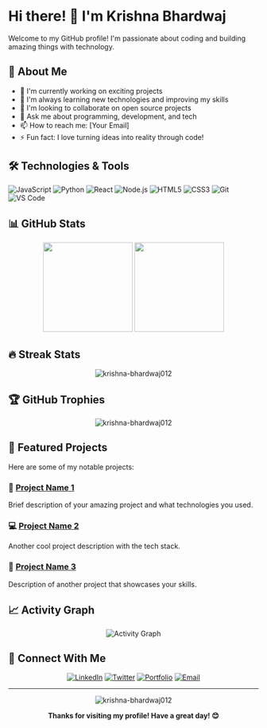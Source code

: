 # Hi there! 👋 I'm Krishna Bhardwaj

Welcome to my GitHub profile! I'm passionate about coding and building amazing things with technology.

## 🚀 About Me

- 🔭 I'm currently working on exciting projects
- 🌱 I'm always learning new technologies and improving my skills
- 👯 I'm looking to collaborate on open source projects
- 💬 Ask me about programming, development, and tech
- 📫 How to reach me: [Your Email]
- ⚡ Fun fact: I love turning ideas into reality through code!

## 🛠️ Technologies & Tools

![JavaScript](https://img.shields.io/badge/-JavaScript-F7DF1E?style=flat-square&logo=javascript&logoColor=black)
![Python](https://img.shields.io/badge/-Python-3776AB?style=flat-square&logo=python&logoColor=white)
![React](https://img.shields.io/badge/-React-61DAFB?style=flat-square&logo=react&logoColor=black)
![Node.js](https://img.shields.io/badge/-Node.js-339933?style=flat-square&logo=node.js&logoColor=white)
![HTML5](https://img.shields.io/badge/-HTML5-E34F26?style=flat-square&logo=html5&logoColor=white)
![CSS3](https://img.shields.io/badge/-CSS3-1572B6?style=flat-square&logo=css3&logoColor=white)
![Git](https://img.shields.io/badge/-Git-F05032?style=flat-square&logo=git&logoColor=white)
![VS Code](https://img.shields.io/badge/-VS%20Code-007ACC?style=flat-square&logo=visual-studio-code&logoColor=white)

## 📊 GitHub Stats

<div align="center">
  <img height="180em" src="https://github-readme-stats.vercel.app/api?username=krishna-bhardwaj012&show_icons=true&theme=tokyonight&include_all_commits=true&count_private=true"/>
  <img height="180em" src="https://github-readme-stats.vercel.app/api/top-langs/?username=krishna-bhardwaj012&layout=compact&langs_count=7&theme=tokyonight"/>
</div>

## 🔥 Streak Stats

<div align="center">
  <img src="https://github-readme-streak-stats.herokuapp.com/?user=krishna-bhardwaj012&theme=tokyonight" alt="krishna-bhardwaj012" />
</div>

## 🏆 GitHub Trophies

<div align="center">
  <img src="https://github-profile-trophy.vercel.app/?username=krishna-bhardwaj012&theme=tokyonight&no-frame=false&no-bg=true&margin-w=4" alt="krishna-bhardwaj012" />
</div>

## 🌟 Featured Projects

Here are some of my notable projects:

### 🚀 [Project Name 1](https://github.com/krishna-bhardwaj012/project-1)
Brief description of your amazing project and what technologies you used.

### 💻 [Project Name 2](https://github.com/krishna-bhardwaj012/project-2)
Another cool project description with the tech stack.

### 🎯 [Project Name 3](https://github.com/krishna-bhardwaj012/project-3)
Description of another project that showcases your skills.

## 📈 Activity Graph

<div align="center">
  <img src="https://github-readme-activity-graph.vercel.app/graph?username=krishna-bhardwaj012&theme=tokyo-night&bg_color=0D1117&color=70A5FD&line=70A5FD&point=70A5FD&area=true&hide_border=true" alt="Activity Graph">
</div>

## 🤝 Connect With Me

<div align="center">
  
[![LinkedIn](https://img.shields.io/badge/LinkedIn-0077B5?style=for-the-badge&logo=linkedin&logoColor=white)](https://linkedin.com/in/your-profile)
[![Twitter](https://img.shields.io/badge/Twitter-1DA1F2?style=for-the-badge&logo=twitter&logoColor=white)](https://twitter.com/your-handle)
[![Portfolio](https://img.shields.io/badge/Portfolio-FF5722?style=for-the-badge&logo=todoist&logoColor=white)](https://your-portfolio.com)
[![Email](https://img.shields.io/badge/Gmail-D14836?style=for-the-badge&logo=gmail&logoColor=white)](mailto:your-email@gmail.com)

</div>

---

<div align="center">
  <img src="https://komarev.com/ghpvc/?username=krishna-bhardwaj012&label=Profile%20Views&color=0e75b6&style=flat" alt="krishna-bhardwaj012" />
</div>

<div align="center">
  
**Thanks for visiting my profile! Have a great day! 😊**

</div>